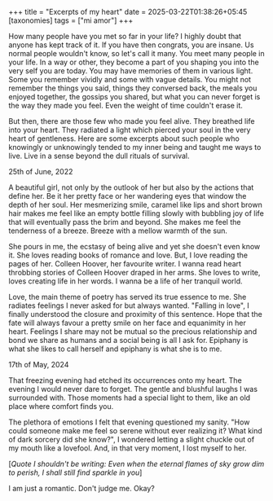 +++
title = "Excerpts of my heart"
date = 2025-03-22T01:38:26+05:45
[taxonomies]
tags = ["mi amor"]
+++
<link rel="stylesheet" href="static/style.css">
How many people have you met so far in your life? I highly doubt that anyone has kept track of it. If you have then congrats, you are insane. Us normal people wouldn't know, so let's call it many. You meet many people in your life. In a way or other, they become a part of you shaping you into the very self you are today. You may have memories of them in various light. Some you remember vividly and some with vague details. You might not remember the things you said, things they conversed back, the meals you enjoyed together, the gossips you shared, but what you can never forget is the way they made you feel. Even the weight of time couldn't erase it. 

But then, there are those few who made you feel alive. They breathed life into your heart. They radiated a light which pierced your soul in the very heart of gentleness. Here are some excerpts about such people who knowingly or unknowingly tended to my inner being and taught me ways to live. Live in a sense beyond the dull rituals of survival.


<div class="sky-note">
<div class="date">25th of June, 2022</div> 

A beautiful girl, not only by the outlook of her but also by the actions that define her. Be it her pretty face or her wandering eyes that window the depth of her soul. Her mesmerizing smile, caramel like lips and short brown hair makes me feel like an empty bottle filling slowly with bubbling joy of life that will eventually pass the brim and beyond. She makes me feel the tenderness of a breeze. Breeze with a mellow warmth of the sun. 

She pours in me, the ecstasy of being alive and yet she doesn't even know it. She loves reading books of romance and love. But, I love reading the pages of her. Colleen Hoover, her favourite writer. I wanna read heart throbbing stories of Colleen Hoover draped in her arms. She loves to write, loves creating life in her words. I wanna be a life of her tranquil world. 

Love, the main theme of poetry has served its true essence to me. She radiates feelings I never asked for but always wanted. "Falling in love", I finally understood the closure and proximity of this sentence. Hope that the fate will always favour a pretty smile on her face and equanimity in her heart. Feelings I share may not be mutual so the precious relationship and bond we share as humans and a social being is all I ask for. Epiphany is what she likes to call herself and epiphany is what she is to me.
</div>

<div class="sky-note">
<div class="date">17th of May, 2024</div>

That freezing evening had etched its occurrences onto my heart. The evening I would never dare to forget. The gentle and blushful laughs I was surrounded with. Those moments had a special light to them, like an old place where comfort finds you. 

The plethora of emotions I felt that evening questioned my sanity. "How could someone make me feel so serene without ever realizing it? What kind of dark sorcery did she know?", I wondered letting a slight chuckle out of my mouth like a lovefool. And, in that very moment, I lost myself to her.
</div>

[_Quote I shouldn't be writing: Even when the eternal flames of sky grow dim to perish, I shall still find sparkle in you_]

I am just a romantic. Don't judge me. Okay?